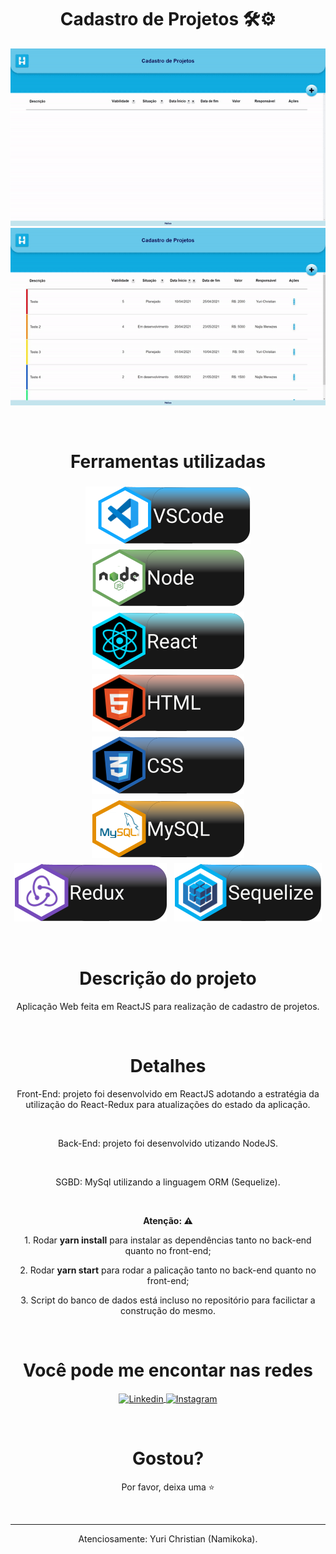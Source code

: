 <h1 align="center">Cadastro de Projetos 🛠⚙</h1>

<p align="center">
  <img src="front-end/src/assets/gif1.gif" alt="Cadastro de Projetos"/>
  <img src="front-end/src/assets/gif2.gif" alt="Cadastro de Projetos"/>
</p>

</br>

<h1 align="center">Ferramentas utilizadas</h1>

<p align="center">
 <img src="https://github.com/yurinmk/styles-readme/blob/master/style-hexagon/SR-VSCode.svg" alt="VSCode" style="vertical-align:top; margin:4px">
 <img src="https://github.com/yurinmk/styles-readme/blob/master/style-hexagon/SR-NodeJS.svg" alt="NodeJS" style="vertical-align:top; margin:4px">
 <img src="https://github.com/yurinmk/styles-readme/blob/master/style-hexagon/SR-React.svg" alt="ReactJS" style="vertical-align:top; margin:4px">
 <img src="https://github.com/yurinmk/styles-readme/blob/master/style-hexagon/SR-HTML.svg" alt="HTML" style="vertical-align:top; margin:4px">
 <img src="https://github.com/yurinmk/styles-readme/blob/master/style-hexagon/SR-CSS.svg" alt="CSS" style="vertical-align:top; margin:4px">
 <img src="https://github.com/yurinmk/styles-readme/blob/master/style-hexagon/SR-MySQL.svg" alt="MySQL" style="vertical-align:top; margin:4px">
 <img src="https://github.com/yurinmk/styles-readme/blob/master/style-hexagon/SR-Redux.svg" alt="Redux" style="vertical-align:top; margin:4px">
 <img src="https://github.com/yurinmk/styles-readme/blob/master/style-hexagon/SR-Sequelize.svg" alt="Sequelize" style="vertical-align:top; margin:4px">
</p>

</br>

<h1 align="center">Descrição do projeto</h1>

<p align="center">Aplicação Web feita em ReactJS para realização de cadastro de projetos.</p>

</br>

<h1 align="center">Detalhes</h1>

<p align="center">Front-End: projeto foi desenvolvido em ReactJS adotando a estratégia da utilização do React-Redux para atualizações do estado da aplicação.</p>

</br>

<p align="center">Back-End: projeto foi desenvolvido utizando NodeJS.</p>

</br>

<p align="center">SGBD: MySql utilizando a linguagem ORM (Sequelize).</p>

</br>

<p align="center"><strong>Atenção: ⚠</strong></p>

<p align="center">1. Rodar <strong>yarn install</strong> para instalar as dependências tanto no back-end quanto no front-end;</p>
<p align="center">2. Rodar <strong>yarn start</strong> para rodar a palicação tanto no back-end quanto no front-end;</p>
<p align="center">3. Script do banco de dados está incluso no repositório para facilictar a construção do mesmo.</p>

</br>

<h1 align="center">Você pode me encontar nas redes</h1>

<p align="center">
  <a href="https://www.linkedin.com/in/yuri-christian/">
    <img align="center" alt="Linkedin" width="22px" src="https://cdn.jsdelivr.net/npm/simple-icons@v3/icons/linkedin.svg" />
  </a>
  <a href="https://www.instagram.com/yurichris_nmk">
    <img align="center" alt="Instagram" width="22px" src="https://cdn.jsdelivr.net/npm/simple-icons@v3/icons/instagram.svg" />
  </a>
</p>

</br>

<h1 align="center">Gostou?</h1>
<p align="center">Por favor, deixa uma ⭐</p>

</br>

---

<p align="center">Atenciosamente: Yuri Christian (Namikoka).</p>
